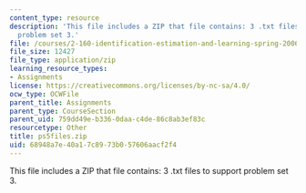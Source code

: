 ```yaml
---
content_type: resource
description: 'This file includes a ZIP that file contains: 3 .txt files to support
  problem set 3.'
file: /courses/2-160-identification-estimation-and-learning-spring-2006/68948a7e40a17c8973b057606aacf2f4_ps5files.zip
file_size: 12427
file_type: application/zip
learning_resource_types:
- Assignments
license: https://creativecommons.org/licenses/by-nc-sa/4.0/
ocw_type: OCWFile
parent_title: Assignments
parent_type: CourseSection
parent_uid: 759dd49e-b336-0daa-c4de-86c8ab3ef83c
resourcetype: Other
title: ps5files.zip
uid: 68948a7e-40a1-7c89-73b0-57606aacf2f4
---
```

This file includes a ZIP that file contains: 3 .txt files to support problem set 3.